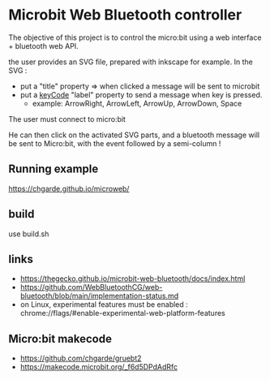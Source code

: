 # Microbit Web Bluetooth controller
The objective of this project is to control the micro:bit using a web interface + bluetooth web API.

the user provides an SVG file, prepared with inkscape for example.
In the SVG :
* put a "title" property => when clicked a message will be sent to microbit
* put a [keyCode](https://developer.mozilla.org/en-US/docs/Web/API/KeyboardEvent/keyCode) "label" property to send a message when key is pressed.
    * example: ArrowRight, ArrowLeft, ArrowUp, ArrowDown, Space

The user must connect to micro:bit

He can then click on the activated SVG parts, and a bluetooth message will be sent to Micro:bit, with the event followed by a semi-column !

## Running example
https://chgarde.github.io/microweb/

## build
use build.sh

## links
- https://thegecko.github.io/microbit-web-bluetooth/docs/index.html
- https://github.com/WebBluetoothCG/web-bluetooth/blob/main/implementation-status.md
- on Linux, experimental features must be enabled : chrome://flags/#enable-experimental-web-platform-features

## Micro:bit makecode
- https://github.com/chgarde/gruebt2
- https://makecode.microbit.org/_f6d5DPdAdRfc
